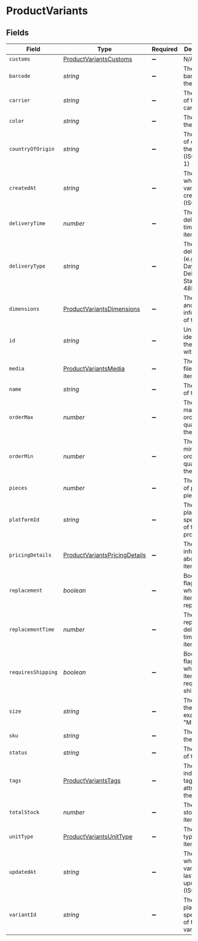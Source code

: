 # ProductVariants


## Fields

| Field                                                                                 | Type                                                                                  | Required                                                                              | Description                                                                           |
| ------------------------------------------------------------------------------------- | ------------------------------------------------------------------------------------- | ------------------------------------------------------------------------------------- | ------------------------------------------------------------------------------------- |
| `customs`                                                                             | [ProductVariantsCustoms](../../models/shared/productvariantscustoms.md)               | :heavy_minus_sign:                                                                    | N/A                                                                                   |
| `barcode`                                                                             | *string*                                                                              | :heavy_minus_sign:                                                                    | The barcode for the item.                                                             |
| `carrier`                                                                             | *string*                                                                              | :heavy_minus_sign:                                                                    | The name of the carrier.                                                              |
| `color`                                                                               | *string*                                                                              | :heavy_minus_sign:                                                                    | The color of the item.                                                                |
| `countryOfOrigin`                                                                     | *string*                                                                              | :heavy_minus_sign:                                                                    | The country of origin of the item. (ISO 3166-1)                                       |
| `createdAt`                                                                           | *string*                                                                              | :heavy_minus_sign:                                                                    | The date when the variant was created. (ISO 8601)                                     |
| `deliveryTime`                                                                        | *number*                                                                              | :heavy_minus_sign:                                                                    | The regular delivery time of the item.                                                |
| `deliveryType`                                                                        | *string*                                                                              | :heavy_minus_sign:                                                                    | The type of delivery (e.g. Same-Day Delivery, Standard 48h).                          |
| `dimensions`                                                                          | [ProductVariantsDimensions](../../models/shared/productvariantsdimensions.md)         | :heavy_minus_sign:                                                                    | The size and weight information of the item..                                         |
| `id`                                                                                  | *string*                                                                              | :heavy_minus_sign:                                                                    | Unique identifier of the variant within delta.                                        |
| `media`                                                                               | [ProductVariantsMedia](../../models/shared/productvariantsmedia.md)                   | :heavy_minus_sign:                                                                    | The media files of the item.                                                          |
| `name`                                                                                | *string*                                                                              | :heavy_minus_sign:                                                                    | The name of the item.                                                                 |
| `orderMax`                                                                            | *number*                                                                              | :heavy_minus_sign:                                                                    | The maximum order quantity of the item.                                               |
| `orderMin`                                                                            | *number*                                                                              | :heavy_minus_sign:                                                                    | The minimum order quantity of the item.                                               |
| `pieces`                                                                              | *number*                                                                              | :heavy_minus_sign:                                                                    | The number of package pieces.                                                         |
| `platformId`                                                                          | *string*                                                                              | :heavy_minus_sign:                                                                    | The platform-specific ID of the product.                                              |
| `pricingDetails`                                                                      | [ProductVariantsPricingDetails](../../models/shared/productvariantspricingdetails.md) | :heavy_minus_sign:                                                                    | The price information about the item.                                                 |
| `replacement`                                                                         | *boolean*                                                                             | :heavy_minus_sign:                                                                    | Boolean flag whether the item is replaceable.                                         |
| `replacementTime`                                                                     | *number*                                                                              | :heavy_minus_sign:                                                                    | The regular replacement delivery time of the item.                                    |
| `requiresShipping`                                                                    | *boolean*                                                                             | :heavy_minus_sign:                                                                    | Boolean flag whether the item requires shipping.                                      |
| `size`                                                                                | *string*                                                                              | :heavy_minus_sign:                                                                    | The size of the item, For example "M".                                                |
| `sku`                                                                                 | *string*                                                                              | :heavy_minus_sign:                                                                    | The SKU of the item.                                                                  |
| `status`                                                                              | *string*                                                                              | :heavy_minus_sign:                                                                    | The status of the item.                                                               |
| `tags`                                                                                | [ProductVariantsTags](../../models/shared/productvariantstags.md)                     | :heavy_minus_sign:                                                                    | The individual tags or attributes of the item.                                        |
| `totalStock`                                                                          | *number*                                                                              | :heavy_minus_sign:                                                                    | The total stock of the item.                                                          |
| `unitType`                                                                            | [ProductVariantsUnitType](../../models/shared/productvariantsunittype.md)             | :heavy_minus_sign:                                                                    | The unit type of the item.                                                            |
| `updatedAt`                                                                           | *string*                                                                              | :heavy_minus_sign:                                                                    | The date when the variant was last updated. (ISO 8601)                                |
| `variantId`                                                                           | *string*                                                                              | :heavy_minus_sign:                                                                    | The platform-specific ID of the variant.                                              |
